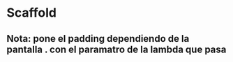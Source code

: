 # Scaffold 
## Nota: pone el padding dependiendo de la pantalla . con el paramatro de la lambda que pasa 
